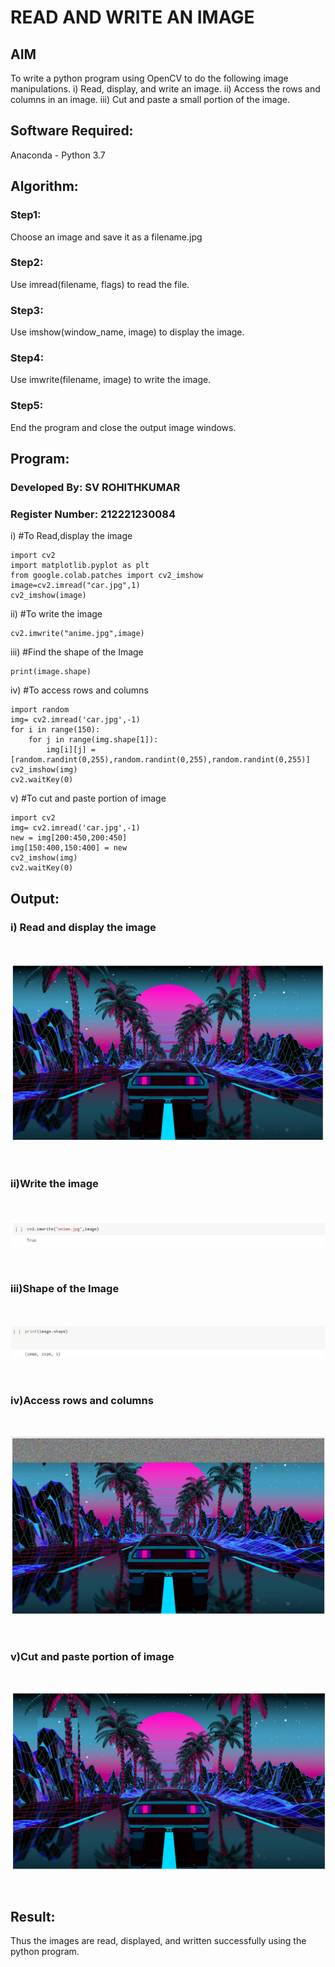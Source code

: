# READ AND WRITE AN IMAGE
## AIM
To write a python program using OpenCV to do the following image manipulations.
i) Read, display, and write an image.
ii) Access the rows and columns in an image.
iii) Cut and paste a small portion of the image.

## Software Required:
Anaconda - Python 3.7
## Algorithm:
### Step1:
Choose an image and save it as a filename.jpg
### Step2:
Use imread(filename, flags) to read the file.
### Step3:
Use imshow(window_name, image) to display the image.
### Step4:
Use imwrite(filename, image) to write the image.
### Step5:
End the program and close the output image windows.
## Program:
### Developed By: SV ROHITHKUMAR
### Register Number: 212221230084
i) #To Read,display the image
```
import cv2
import matplotlib.pyplot as plt
from google.colab.patches import cv2_imshow
image=cv2.imread("car.jpg",1)
cv2_imshow(image)
```
ii) #To write the image
```
cv2.imwrite("anime.jpg",image)
```
iii) #Find the shape of the Image
```python3
print(image.shape)
```
iv) #To access rows and columns

```python3
import random
img= cv2.imread('car.jpg',-1)
for i in range(150):
    for j in range(img.shape[1]):
        img[i][j] = [random.randint(0,255),random.randint(0,255),random.randint(0,255)]
cv2_imshow(img)
cv2.waitKey(0)
```
v) #To cut and paste portion of image
```python3
import cv2
img= cv2.imread('car.jpg',-1)
new = img[200:450,200:450]
img[150:400,150:400] = new
cv2_imshow(img)
cv2.waitKey(0)
```

## Output:

### i) Read and display the image

<br>

![](display.png)

<br>

### ii)Write the image

<br>

![](write.png)

<br>

### iii)Shape of the Image

<br>

![](shape.png)

<br>

### iv)Access rows and columns
<br>

![](row.png)

<br>

### v)Cut and paste portion of image
<br>

![](cut.png)

<br>

## Result:
Thus the images are read, displayed, and written successfully using the python program.


